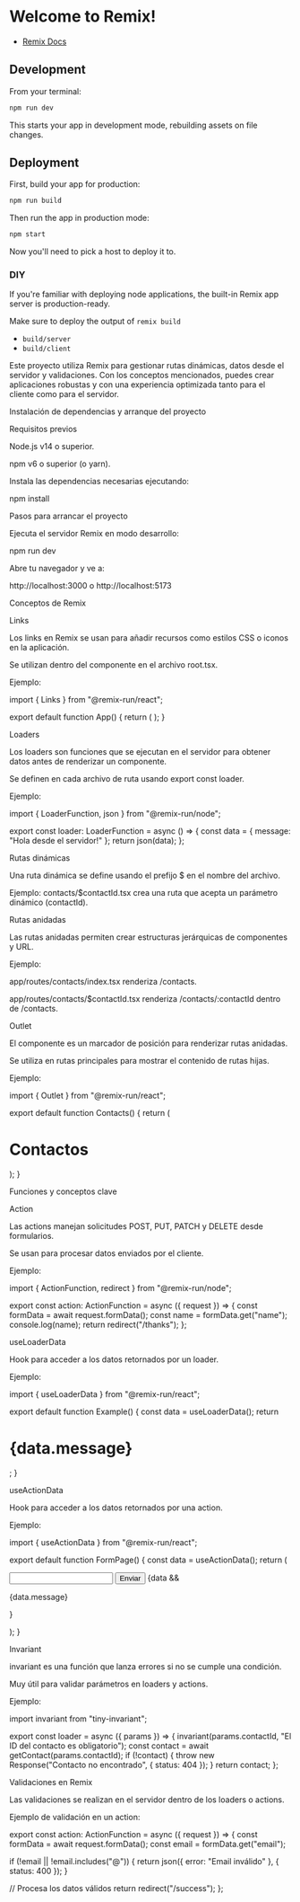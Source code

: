 # Welcome to Remix!

- [Remix Docs](https://remix.run/docs)

## Development

From your terminal:

```sh
npm run dev
```

This starts your app in development mode, rebuilding assets on file changes.

## Deployment

First, build your app for production:

```sh
npm run build
```

Then run the app in production mode:

```sh
npm start
```

Now you'll need to pick a host to deploy it to.

### DIY

If you're familiar with deploying node applications, the built-in Remix app server is production-ready.

Make sure to deploy the output of `remix build`

- `build/server`
- `build/client`

Este proyecto utiliza Remix para gestionar rutas dinámicas, datos desde el servidor y validaciones. Con los conceptos mencionados, puedes crear aplicaciones robustas y con una experiencia optimizada tanto para el cliente como para el servidor.

Instalación de dependencias y arranque del proyecto

Requisitos previos

Node.js v14 o superior.

npm v6 o superior (o yarn).


Instala las dependencias necesarias ejecutando:

npm install

Pasos para arrancar el proyecto

Ejecuta el servidor Remix en modo desarrollo:

npm run dev

Abre tu navegador y ve a:

http://localhost:3000 o  http://localhost:5173

Conceptos de Remix

Links

Los links en Remix se usan para añadir recursos como estilos CSS o iconos en la aplicación.

Se utilizan dentro del componente <Links /> en el archivo root.tsx.

Ejemplo:

import { Links } from "@remix-run/react";

export default function App() {
  return (
    <html>
      <head>
        <Links />
      </head>
    </html>
  );
}

Loaders

Los loaders son funciones que se ejecutan en el servidor para obtener datos antes de renderizar un componente.

Se definen en cada archivo de ruta usando export const loader.

Ejemplo:

import { LoaderFunction, json } from "@remix-run/node";

export const loader: LoaderFunction = async () => {
  const data = { message: "Hola desde el servidor!" };
  return json(data);
};

Rutas dinámicas

Una ruta dinámica se define usando el prefijo $ en el nombre del archivo.

Ejemplo: contacts/$contactId.tsx crea una ruta que acepta un parámetro dinámico (contactId).

Rutas anidadas

Las rutas anidadas permiten crear estructuras jerárquicas de componentes y URL.

Ejemplo:

app/routes/contacts/index.tsx renderiza /contacts.

app/routes/contacts/$contactId.tsx renderiza /contacts/:contactId dentro de /contacts.

Outlet

El componente <Outlet /> es un marcador de posición para renderizar rutas anidadas.

Se utiliza en rutas principales para mostrar el contenido de rutas hijas.

Ejemplo:

import { Outlet } from "@remix-run/react";

export default function Contacts() {
  return (
    <div>
      <h1>Contactos</h1>
      <Outlet />
    </div>
  );
}

Funciones y conceptos clave

Action

Las actions manejan solicitudes POST, PUT, PATCH y DELETE desde formularios.

Se usan para procesar datos enviados por el cliente.

Ejemplo:

import { ActionFunction, redirect } from "@remix-run/node";

export const action: ActionFunction = async ({ request }) => {
  const formData = await request.formData();
  const name = formData.get("name");
  console.log(name);
  return redirect("/thanks");
};

useLoaderData

Hook para acceder a los datos retornados por un loader.

Ejemplo:

import { useLoaderData } from "@remix-run/react";

export default function Example() {
  const data = useLoaderData();
  return <h1>{data.message}</h1>;
}

useActionData

Hook para acceder a los datos retornados por una action.

Ejemplo:

import { useActionData } from "@remix-run/react";

export default function FormPage() {
  const data = useActionData();
  return (
    <form method="post">
      <input name="name" type="text" />
      <button type="submit">Enviar</button>
      {data && <p>{data.message}</p>}
    </form>
  );
}

Invariant

invariant es una función que lanza errores si no se cumple una condición.

Muy útil para validar parámetros en loaders y actions.

Ejemplo:

import invariant from "tiny-invariant";

export const loader = async ({ params }) => {
  invariant(params.contactId, "El ID del contacto es obligatorio");
  const contact = await getContact(params.contactId);
  if (!contact) {
    throw new Response("Contacto no encontrado", { status: 404 });
  }
  return contact;
};

Validaciones en Remix

Las validaciones se realizan en el servidor dentro de los loaders o actions.

Ejemplo de validación en un action:

export const action: ActionFunction = async ({ request }) => {
  const formData = await request.formData();
  const email = formData.get("email");

  if (!email || !email.includes("@")) {
    return json({ error: "Email inválido" }, { status: 400 });
  }

  // Procesa los datos válidos
  return redirect("/success");
};

